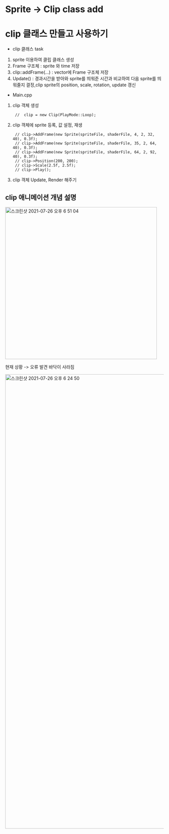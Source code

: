 # Sprite -> Clip class add 
# clip 클래스 만들고 사용하기

* clip 클래스 task
1) sprite 이용하여 클립 클래스 생성
2) Frame 구조체 : sprite 와 time 저장
3) clip::addFrame(...) : vector에 Frame 구조체 저장
4) Update() : 경과시간을 받아와 sprite를 띄워준 시간과 비교하여 다음 sprite를 띄워줄지 결정,clip sprite의 position, scale, rotation, update 갱신


* Main.cpp

1) clip 객체 생성
    
        //  clip = new Clip(PlayMode::Loop);
2) clip 객체에 sprite 등록, 값 설정, 재생

        // clip->AddFrame(new Sprite(spriteFile, shaderFile, 4, 2, 32, 40), 0.3f);
        // clip->AddFrame(new Sprite(spriteFile, shaderFile, 35, 2, 64, 40), 0.3f);
        // clip->AddFrame(new Sprite(spriteFile, shaderFile, 64, 2, 92, 40), 0.3f);
        // clip->Position(200, 200);
        // clip->Scale(2.5f, 2.5f);
        // clip->Play();

 3) clip 객체 Update, Render 해주기

## clip 애니메이션 개념 설명 
<img width="482" alt="스크린샷 2021-07-26 오후 6 51 04" src="https://user-images.githubusercontent.com/68671394/126969964-29ab68ff-990b-416f-a761-a8da2d6f42fa.png">


현재 상황 -> 오류 발견 바닥이 사라짐

<img width="1440" alt="스크린샷 2021-07-26 오후 6 24 50" src="https://user-images.githubusercontent.com/68671394/126967885-b480cf8b-4c6d-44f3-a3d8-0f3340e5f958.png">
